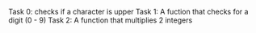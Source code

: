 Task 0: checks if a character is upper
Task 1: A fuction that checks for a digit (0 - 9)
Task 2: A function that multiplies 2 integers

